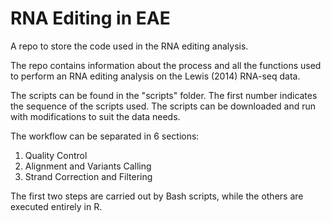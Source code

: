 # RNA Editing in EAE
A repo to store the code used in the RNA editing analysis.

The repo contains information about the process and all the functions used to perform an RNA editing analysis
on the Lewis (2014) RNA-seq data.

The scripts can be found in the "scripts" folder. The first number indicates the sequence of the scripts used.
The scripts can be downloaded and run with modifications to suit the data needs.

The workflow can be separated in 6 sections:

1. Quality Control
2. Alignment and Variants Calling
3. Strand Correction and Filtering

The first two steps are carried out by Bash scripts, while the others are executed entirely in R.
